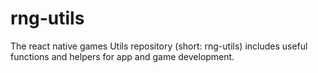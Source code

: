 # rng-utils
 The react native games Utils repository (short: rng-utils) includes useful functions and helpers for app and game development.
